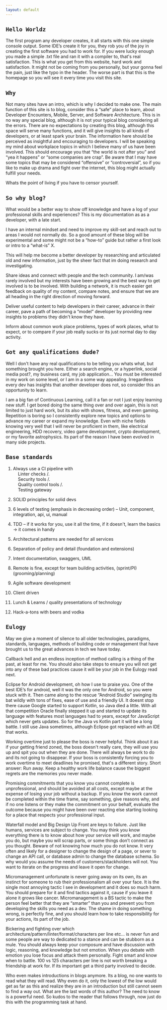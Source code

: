 ```yaml
---
layout: default
---
```


## `Hello Worldz`
The first program any developer creates, it all starts with this one simple console output. Some IDE’s create it for you, they rob you of the joy in creating the first software you had to work for. If you were lucky enough you made a simple .txt file and ran it with a compiler to, that's real satisfaction. This is what you get from this website, hard work and satisfaction. It might not be coming from you personally, but your gonna feel the pain, just like the typo in the header. The worse part is that this is the homepage so you will see it every time you visit this site.

## `Why`
Not many sites have an intro, which is why I decided to make one. The main function of this site is to blog, consider this a “safe” place to learn, about Developer Encounters, Mobile, Server, and Software Architecture. This is in no way any special blog, although it is not your typical blog considering all the errors. There are no expectations by creating this blog, although this space will serve many functions, and it will give insights to all kinds of developers, or at least spark your brain. The information here should be perceived as insightful and encouraging to developers. I will be speaking my mind about workplace topics in which I believe many of us have been involved. This should encourage you that “the world is not after you” and “yea it happens” or “some companies are crap”. Be aware that I may have some topics that may be considered “offensive” or “controversial”, so if you like to make up drama and fight over the internet, this blog might actually fulfill your needs. 

Whats the point of living if you have to censor yourself.

## `So why blog?`
What would be a better way to show off knowledge and have a log of your professional skills and experiences? This is my documentation as as a developer, with a late start.

I have an internal mindset and need to improve my skill-set and reach out to areas I would not normally do. So a good amount of these blog will be experimental and some might not be a “how-to” guide but rather a first look or intro to a “what-is” X.

This will help me become a better developer by researching and articulated old and new information, just by the sheer fact that im doing research and investigating.

Share ideas and connect with people and the tech community. I am/was rarely involved but my interests have been growing and the best way to get involved is to be involved. With building a network, it is much easier get feedback on quality of my content, compare notes, and ensure that we are all heading in the right direction of moving forward.

Deliver useful content to help developers in their career, advance in their career, pave a path of becoming a “model” developer by providing new insights to problems they didn't know they have. 

Inform about common work place problems, types of work places, what to expect, or to compare if your job really sucks or its just normal day to day activity.

## `Got any qualifications dude?`
Well I don't have any real qualifications to be telling you whats what, but something brought you here. Either a search engine, or a hyperlink, social media post?, my business card, my job application… You must be interested in my work on some level, or I am in a some way appealing. Irregardless every dev has insights that another developer does not, so consider this an opportunity to learn. 

I am a big fan of Continuous Learning, call it a fan or not I just enjoy learning new stuff. I get bored doing the same thing over and over again, this is not limited to just hard work, but its also with shows, fitness, and even gaming. Repetition is boring so I consistently explore new topics and options to advance my career or expand my knowledge. Even with niche fields knowing very well that I will never be proficient in them, like electrical engineering, HDD recovery, video game development, crypto development, or my favorite astrophysics. Its part of the reason I have been evolved in many side projects.

## `Base standards`
1) Always use a CI pipeline with  
&nbsp;&nbsp;&nbsp;&nbsp;Linter checks /.  
&nbsp;&nbsp;&nbsp;&nbsp;Security tools /.  
&nbsp;&nbsp;&nbsp;&nbsp;Quality control tools /.  
&nbsp;&nbsp;&nbsp;&nbsp;Testing gateway  
       
2) SOLID principles for solid devs  
3) 6 levels of testing (emphasis in decreasing order) – Unit, component, integration, api, ui, manual  
4) TDD – if it works for you, use it all the time, if it doesn't, learn the basics → it comes in handy  
5) Architectural patterns are needed for all services  
6) Separation of policy and detail (foundation and extensions)  
7) Intent documentation, swaggers, UML  
8) Remote is fine, except for team building activities, (sprint/PI) (grooming/planning)  
9) Agile software development  
10) Client driven  
11) Lunch & Learns / quality presentations of technology  
12) Hack-a-tons with beers and vodka

## `Eulogy`
May we give a moment of silence to all older technologies, paradigms, standards, languages, methods of building code or management that have brought us to the great advances in tech we have today. 

Callback hell and an endless inception of method calling is a thing of the past, at least for me. You should also take steps to ensure you will not get into any of these bad practices cause it will be your job in the Eulogy read next. 

Eclipse for Android development, oh how I use to praise you. One of the best IDE’s for android, well it was the only one for Android, so you were stuck with it. Then came along to the rescue “Android Studio” swinging its bat wildly with tons of fixes, ease of use and a friendly UI. It doesnt stop there cause Google started to support Kotlin, so Java died a little. With all that competition Oracle finally stepped it up and started to update its language with features most languages had to years, except for JavaScript which never gets updates. So for the Java vs Kotlin part it will be a long battle. I still use Java sometimes, although Eclipse got replaced with an IDE that works. 

Working overtime just to please the boss is never helpful. Think about it as if your getting friend zoned, the boss doesn't really care, they will use you up and spit you out when they are done. There will always be work to do and its not going to disappear. If your boss is consistently forcing you to work overtime to meet deadlines he promised, that's a different story. Short answer: Run away. Keep a healthy work life balance cause the biggest regrets are the memories you never made.

Promising commitments that you know you cannot complete is unprofessional, and should be avoided at all costs, except maybe at the expense of losing your job without a backup. If you know the work cannot be completed within the time frame, say something, give reasons why, and if no one listens or they make the commitment on your behalf, evaluate the outcome because you might have been over reacting else starting looking for a place that respects your professional input.

Waterfall model and Big Design Up Front are keys to failure. Just like humans, services are subject to change. You may think you know everything there is to know about how your service will work, and maybe you do, but maybe you will scrap parts, or some things don’t connect as you thought. Beware of not knowing how much you do not know. It very often and likely for a designer to change the design of a page, or sever to change an API call, or database admin to change the database schema. So why would you assume the needs of customers/stackholders will not. You want to iterate on the progress and leave it open for change. 

Micromanagement unfortunate is never going away on its own, its an instinct for someone to rub their professionalism all over your face. It is the single most annoying tactic I see in development and it does so much harm. You should prepare for it and find tactics against it, cause if you leave it alone it grows like cancer. Micromanagement is a BS tactic to make the person feel better that they are “smarter” than you and prevent you from developing the skills you need as a dev. The shame in doing something wrong, is perfectly fine, and you should learn how to take responsibility for your actions, its part of the job.

Bickering and fighting over which architecture/pattern/linter/format/characters per line etc… is never fun and some people are way to dedicated to a stance and can be stubborn as a mule. You should always keep your composure and have discussion with logic, reasoning, and knowledge but not emotion. When you debate with emotion you lose focus and attack them personally. Fight smart and know when to battle. 100 vs 125 characters per line is not worth breaking a friendship at work for. If its important get a third party involved to decide.

Who even makes introductions in blogs anymore. Its a blog, no one wants to read what they will read. Why even do it, only the lowest of the low would get as far as this and realize they are in an introduction but still cannot seem to find a way out. What are the last words of this author? The need to know is a powerful need. So kudos to the reader that follows through, now just do this with the programming task at hand.
